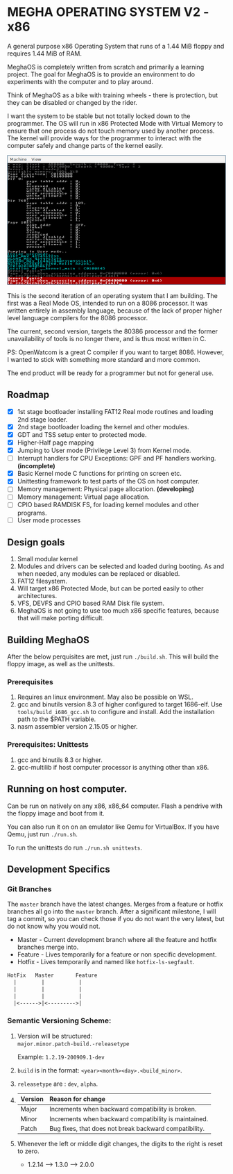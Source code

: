 # MEGHA OPERATING SYSTEM V2 - x86

A general purpose x86 Operating System that runs of a 1.44 MiB floppy and requires 1.44 MiB of RAM.

MeghaOS is completely written from scratch and primarily a learning project. The goal for MeghaOS is
to provide an environment to do experiments with the computer and to play around.

Think of MeghaOS as a bike with training wheels - there is protection, but they can be disabled or
changed by the rider.

I want the system to be stable but not totally locked down to the programmer. The OS will run in
x86 Protected Mode with Virtual Memory to ensure that one process do not touch memory used by
another process. The kernel will provide ways for the programmer to interact with the computer
safely and change parts of the kernel easily.

![MeghaOS Screenshot](/docs/images/meghaos_screenshot.png)

This is the second iteration of an operating system that I am building. The first was a Real Mode
OS, intended to run on a 8086 processor. It was written entirely in assembly language, because of
the lack of proper higher level language compilers for the 8086 processor.

The current, second version, targets the 80386 processor and the former unavailability of tools is
no longer there, and is thus most written in C.

PS: OpenWatcom is a great C compiler if you want to target 8086. However, I wanted to stick with
something more standard and more common.

The end product will be ready for a programmer but not for general use.

## Roadmap

- [X] 1st stage bootloader installing FAT12 Real mode routines and loading 2nd stage loader.
- [X] 2nd stage bootloader loading the kernel and other modules.
- [X] GDT and TSS setup enter to protected mode.
- [X] Higher-Half page mapping
- [X] Jumping to User mode (Privilege Level 3) from Kernel mode.
- [ ] Interrupt handlers for CPU Exceptions: GPF and PF handlers working. **(incomplete)**
- [X] Basic Kernel mode C functions for printing on screen etc.
- [X] Unittesting framework to test parts of the OS on host computer.
- [ ] Memory management: Physical page allocation. **(developing)**
- [ ] Memory management: Virtual page allocation.
- [ ] CPIO based RAMDISK FS, for loading kernel modules and other programs.
- [ ] User mode processes

## Design goals

1. Small modular kernel
2. Modules and drivers can be selected and loaded during booting. As and when needed, any modules
   can be replaced or disabled.
3. FAT12 filesystem.
6. Will target x86 Protected Mode, but can be ported easily to other architectures.
7. VFS, DEVFS and CPIO based RAM Disk file system.
8. MeghaOS is not going to use too much x86 specific features, because that will make porting
   difficult.

## Building MeghaOS

After the below perquisites are met, just run `./build.sh`. This will build the floppy image, as
well as the unittests.

### Prerequisites

1. Requires an linux environment. May also be possible on WSL.
1. gcc and binutils version 8.3 of higher configured to target 1686-elf.
   Use `tools/build_i686_gcc.sh` to configure and install. Add the installation path to the $PATH
   variable.
2. nasm assembler version 2.15.05 or higher.

### Prerequisites: Unittests

1. gcc and binutils 8.3 or higher.
2. gcc-multilib if host computer processor is anything other than x86.

## Running on host computer.

Can be run on natively on any x86, x86\_64 computer. Flash a pendrive with the floppy image and
boot from it.

You can also run it on on an emulator like Qemu for VirtualBox.
If you have Qemu, just run `./run.sh`.

To run the unittests do run `./run.sh unittests`.

## Development Specifics

### Git Branches

The `master` branch have the latest changes. Merges from a feature or hotfix branches all go into
the `master` branch. After a significant milestone, I will tag a commit, so you can check those
if you do not want the very latest, but do not know why you would not.

* Master  - Current development branch where all the feature and hotfix branches merge into.
* Feature - Lives temporarily for a feature or non specific development.
* Hotfix  - Lives temporarily and named like `hotfix-ls-segfault`.

```
HotFix   Master       Feature
  |        |           |
  |        |           |
  |        |           |
  |<------>|<--------->|
```

### Semantic Versioning Scheme:

1. Version will be structured:   
    `major.minor.patch-build.-releasetype`

   Example: `1.2.19-200909.1-dev`

2. `build` is in the format: `<year><month><day>.<build_minor>`.

3. `releasetype` are : `dev`, `alpha`.

4. |Version| Reason for change                                     |
   |-------|-------------------------------------------------------|
   |Major  | Increments when backward compatibility is broken.     |
   |Minor  | Increments when backward compatibility is maintained. |
   |Patch  | Bug fixes, that does not break backward compatibility.|

5. Whenever the left or middle digit changes, the digits to the right is reset to zero.
   * 1.2.14  -->  1.3.0  --> 2.0.0
